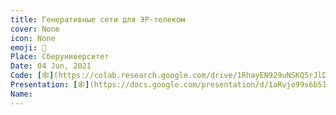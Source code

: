 ```yaml
---
title: Генеративные сети для ЭР-телеком
cover: None
icon: None
emoji: 🧬
Place: Сберуниверситет
Date: 04 Jun, 2021
Code: [🕸](https://colab.research.google.com/drive/1RhayEN929uNSKQ5rJlDoKJhkCpZ92F5M?usp=sharing)
Presentation: [🕸](https://docs.google.com/presentation/d/1aRvjo99s6b51q1Bncfn4gybM3rjWj46qah0fFA1saZY/)
Name: 
---
```


